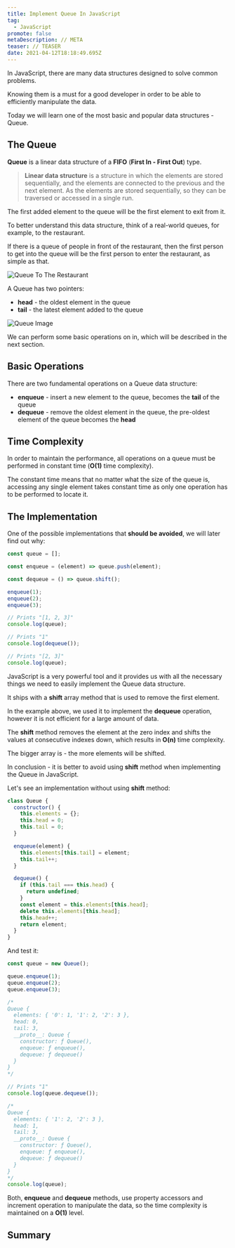 ```yaml
---
title: Implement Queue In JavaScript
tag:
  - JavaScript
promote: false
metaDescription: // META
teaser: // TEASER
date: 2021-04-12T18:18:49.695Z
---
```

In JavaScript, there are many data structures designed to solve common problems.

Knowing them is a must for a good developer in order to be able to efficiently manipulate the data.

Today we will learn one of the most basic and popular data structures - Queue.

## The Queue

**Queue** is a linear data structure of a **FIFO** (**First In - First Out**) type.

> **Linear data structure** is a structure in which the elements are stored sequentially, and the elements are connected to the previous and the next element. As the elements are stored sequentially, so they can be traversed or accessed in a single run.

The first added element to the queue will be the first element to exit from it.

To better understand this data structure, think of a real-world queues, for example, to the restaurant.

If there is a queue of people in front of the restaurant, then the first person to get into the queue will be the first person to enter the restaurant, as simple as that.

![Queue To The Restaurant](/img/2942529.jpg "Queue To The Restaurant")

A Queue has two pointers:

* **head** - the oldest element in the queue
* **tail** - the latest element added to the queue

![Queue Image](/img/queue.png "Queue Image")

We can perform some basic operations on in, which will be described in the next section.

## Basic Operations

There are two fundamental operations on a Queue data structure:

* **enqueue** - insert a new element to the queue, becomes the **tail** of the queue
* **dequeue** - remove the oldest element in the queue, the pre-oldest element of the queue becomes the **head**

## Time Complexity

In order to maintain the performance, all operations on a queue must be performed in constant time (**O(1)** time complexity).

The constant time means that no matter what the size of the queue is, accessing any single element takes constant time as only one operation has to be performed to locate it.

## The Implementation

One of the possible implementations that **should be avoided**, we will later find out why:

```javascript
const queue = [];

const enqueue = (element) => queue.push(element);

const dequeue = () => queue.shift();

enqueue(1);
enqueue(2);
enqueue(3);

// Prints "[1, 2, 3]"
console.log(queue);

// Prints "1"
console.log(dequeue());

// Prints "[2, 3]"
console.log(queue);
```

JavaScript is a very powerful tool and it provides us with all the necessary things we need to easily implement the Queue data structure.

It ships with a **shift** array method that is used to remove the first element.

In the example above, we used it to implement the **dequeue** operation, however it is not efficient for a large amount of data.

The **shift** method removes the element at the zero index and shifts the values at consecutive indexes down, which results in **O(n)** time complexity.

The bigger array is - the more elements will be shifted.

In conclusion - it is better to avoid using **shift** method when implementing the Queue in JavaScript.

Let's see an implementation without using **shift** method:

```javascript
class Queue {
  constructor() {
    this.elements = {};
    this.head = 0;
    this.tail = 0;
  }

  enqueue(element) {
    this.elements[this.tail] = element;
    this.tail++;
  }

  dequeue() {
    if (this.tail === this.head) {
      return undefined;
    }
    const element = this.elements[this.head];
    delete this.elements[this.head];
    this.head++;
    return element;
  }
}
```

And test it:

```javascript
const queue = new Queue();

queue.enqueue(1);
queue.enqueue(2);
queue.enqueue(3);

/* 
Queue {
  elements: { '0': 1, '1': 2, '2': 3 },
  head: 0,
  tail: 3,
  __proto__: Queue {
    constructor: ƒ Queue(),
    enqueue: ƒ enqueue(),
    dequeue: ƒ dequeue()
  }
}
*/

// Prints "1"
console.log(queue.dequeue());

/* 
Queue {
  elements: { '1': 2, '2': 3 },
  head: 1,
  tail: 3,
  __proto__: Queue {
    constructor: ƒ Queue(),
    enqueue: ƒ enqueue(),
    dequeue: ƒ dequeue()
  }
}
*/
console.log(queue);
```

Both, **enqueue** and **dequeue** methods, use property accessors and increment operation to manipulate the data, so the time complexity is maintained on a **O(1)** level.

## Summary
